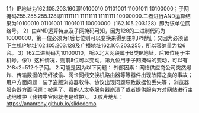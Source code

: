 1.1）IP地址为162.105.203.160即10100010 01101001 11001011 10100000；子网掩码255.255.255.128即11111111 11111111 11111111 10000000.二者进行AND运算结果为10100010 01101001 11001011 10000000（162.105.203.128）即为该单位网络号。
2）由AND运算特点及子网掩码可知，因为128的二进制代码为10000000，第一位必须为1后七位则可以变换来得到主机IP地址；又因为必须留下主机IP地址162.105.203.128及广播地址162.105.203.255，所以容纳量为126台。
3）162二进制码为10100010，所以北大网段属于B类IP地址，后16位用于主机号。像1）这种情况，则前8位可以变动，第九位用于子网掩码的变动，可以有2^8×2=512个子网。
2.可能是因为以下问题：
外部因素：网络供应商公司突然爆炸、传输数据的光纤被偷、网卡网线交换机路由器等等器件出现故障之类的事故；
用户方面问题：装了盗版浏览器软件、协议出现问题导致数据包丢失等；
浏览器服务器方面问题：被黑了、看的人太多服务器崩溃了或者提供服务方对网站进行主动地维护（我初中官网就老是维护）。
3.胶片地址：https://ananrchy.github.io/slidedemo